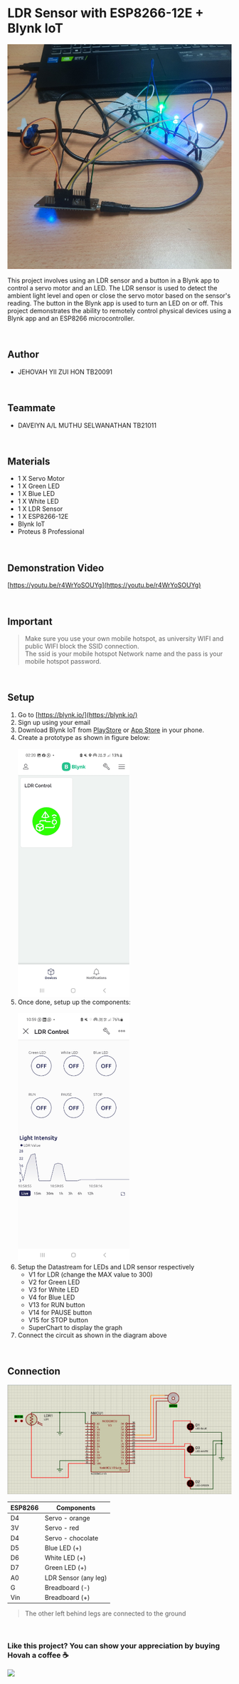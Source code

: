 # LDR Sensor with ESP8266-12E + Blynk IoT

<img src="/overall.jpg">

This project involves using an LDR sensor and a button in a Blynk app to control a servo motor and an LED. The LDR sensor is used to detect the ambient light level and open or close the servo motor based on the sensor's reading. The button in the Blynk app is used to turn an LED on or off. This project demonstrates the ability to remotely control physical devices using a Blynk app and an ESP8266 microcontroller.


<br/>

## Author
- JEHOVAH YII ZUI HON TB20091

<br/>

## Teammate
- DAVEIYN A/L MUTHU SELWANATHAN TB21011


<br/>

## Materials
- 1 X Servo Motor
- 1 X Green LED
- 1 X Blue LED
- 1 X White LED
- 1 X LDR Sensor
- 1 X ESP8266-12E
- Blynk IoT
- Proteus 8 Professional


<br/>

## Demonstration Video 
[https://youtu.be/r4WrYoSOUYg](https://youtu.be/r4WrYoSOUYg)

<br/>

## Important
> Make sure you use your own mobile hotspot, as university WIFI and public WIFI block the SSID connection.  <br/>
> The ssid is your mobile hotspot Network name and the pass is your mobile hotspot password.

<br/>

## Setup 
1. Go to [https://blynk.io/](https://blynk.io/)
2. Sign up using your email
3. Download Blynk IoT from [PlayStore](https://play.google.com/store/apps/details?id=cloud.blynk) or [App Store](https://apps.apple.com/us/app/blynk-iot/id1559317868) in your phone.
4. Create a prototype as shown in figure below:
   <br/>
   <br/>
      <img src="/main.jpg" width="250">
   <br/>
5. Once done, setup up the components: 
   <br/>
   <br/>
      <img src="/control.jpg" width="250">
   <br/>
5. Setup the Datastream for LEDs and LDR sensor respectively
   - V1 for LDR (change the MAX value to 300)
   - V2 for Green LED
   - V3 for White LED
   - V4 for Blue LED
   - V13 for RUN button
   - V14 for PAUSE button
   - V15 for STOP button
   - SuperChart to display the graph
6. Connect the circuit as shown in the diagram above 

<br/>

## Connection

<img src="/circuit.png">

| ESP8266     | Components                |
| ----------- | -----------               |
| D4          | Servo - orange            |
| 3V          | Servo - red               |
| D4          | Servo - chocolate         |
| D5          | Blue LED (+)              | 
| D6          | White LED (+)             | 
| D7          | Green LED (+)             | 
| A0          | LDR Sensor (any leg)      | 
| G           | Breadboard (-)            |
| Vin         | Breadboard (+)            |

> The other left behind legs are connected to the ground

<br/>

### Like this project? You can show your appreciation by buying Hovah a coffee ☕
<a target="_blank" rel="noopener noreferrer" href="https://www.buymeacoffee.com/hovahyii">
<img src="https://github.com/appcraftstudio/buymeacoffee/raw/master/Images/snapshot-bmc-button.png" width="300" style="max-width:100%;">
</a>

<br/>
